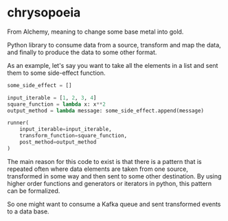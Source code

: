 # chrysopoeia

From Alchemy, meaning to change some base metal into gold.

Python library to consume data from a source, transform and map the data, and finally to produce the data to some other format.

As an example, let's say you want to take all the elements in a list and sent them to some side-effect function.

```python
some_side_effect = []

input_iterable = [1, 2, 3, 4]
square_function = lambda x: x**2
output_method = lambda message: some_side_effect.append(message)

runner(
    input_iterable=input_iterable, 
    transform_function=square_function, 
    post_method=output_method
)
```

The main reason for this code to exist is that there is a pattern that is repeated often where data elements are taken from one source, transformed in some way and then sent to some other destination. By using higher order functions and generators or iterators in python, this pattern can be formalized.

So one might want to consume a Kafka queue and sent transformed events to a data base.